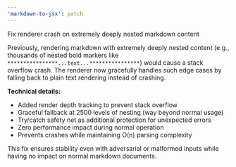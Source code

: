 ```yaml
---
'markdown-to-jsx': patch
---
```


Fix renderer crash on extremely deeply nested markdown content

Previously, rendering markdown with extremely deeply nested content (e.g., thousands of nested bold markers like `****************...text...****************`) would cause a stack overflow crash. The renderer now gracefully handles such edge cases by falling back to plain text rendering instead of crashing.

**Technical details:**

- Added render depth tracking to prevent stack overflow
- Graceful fallback at 2500 levels of nesting (way beyond normal usage)
- Try/catch safety net as additional protection for unexpected errors
- Zero performance impact during normal operation
- Prevents crashes while maintaining O(n) parsing complexity

This fix ensures stability even with adversarial or malformed inputs while having no impact on normal markdown documents.
